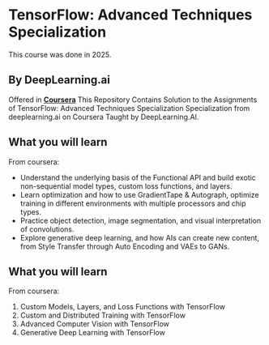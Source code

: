# TensorFlow: Advanced Techniques Specialization  
This course was done in 2025.

## By DeepLearning.ai
Offered in [**Coursera**](https://www.coursera.org/specializations/tensorflow-advanced-techniques)
This Repository Contains Solution to the Assignments of  TensorFlow: Advanced Techniques Specialization Specialization from deeplearning.ai on Coursera Taught by DeepLearning.AI.

## What you will learn 
From coursera:
* Understand the underlying basis of the Functional API and build exotic non-sequential model types, custom loss functions, and layers.
* Learn optimization and how to use GradientTape & Autograph, optimize training in different environments with multiple processors and chip types.
* Practice object detection, image segmentation, and visual interpretation of convolutions.
* Explore generative deep learning, and how AIs can create new content, from Style Transfer through Auto Encoding and VAEs to GANs.


## What you will learn 
From coursera:  
1) Custom Models, Layers, and Loss Functions with TensorFlow
2) Custom and Distributed Training with TensorFlow
3) Advanced Computer Vision with TensorFlow
4) Generative Deep Learning with TensorFlow

